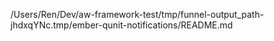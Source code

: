 /Users/Ren/Dev/aw-framework-test/tmp/funnel-output_path-jhdxqYNc.tmp/ember-qunit-notifications/README.md